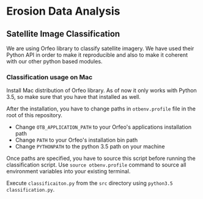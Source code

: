 # Erosion Data Analysis


## Satellite Image Classification
We are using Orfeo library to classify satellite imagery. We have used their Python API in order to make it reproducible and also to make it coherent with our other python based modules.

### Classification usage on Mac
Install Mac distribution of Orfeo library. As of now it only works with Python 3.5, so make sure that you have that installed as well.

After the installation, you have to change paths in `otbenv.profile` file in the root of this repository. 

- Change `OTB_APPLICATION_PATH` to your Orfeo's applications installation path
- Change `PATH` to your Orfeo's installation bin path
- Change `PYTHONPATH` to the python 3.5 path on your machine

Once paths are specified, you have to source this script before running the classification script. Use `source otbenv.profile` command to source all environment variables into your existing terminal.

Execute `classificaiton.py` from the `src` directory using `python3.5 classification.py`.